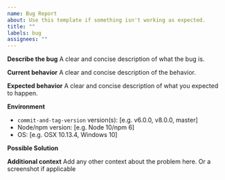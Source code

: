 ```yaml
---
name: Bug Report
about: Use this template if something isn't working as expected.
title: ""
labels: bug
assignees: ""
---
```


**Describe the bug**
A clear and concise description of what the bug is.

**Current behavior**
A clear and concise description of the behavior.

**Expected behavior**
A clear and concise description of what you expected to happen.

**Environment**

- `commit-and-tag-version` version(s): [e.g. v6.0.0, v8.0.0, master]
- Node/npm version: [e.g. Node 10/npm 6]
- OS: [e.g. OSX 10.13.4, Windows 10]

**Possible Solution**

<!--- If you have suggestions on a fix for the bug -->

**Additional context**
Add any other context about the problem here. Or a screenshot if applicable
